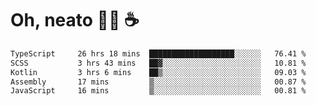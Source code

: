 # Oh, neato 🧑‍💻 ☕

<!--START_SECTION:waka-->

```txt
TypeScript     26 hrs 18 mins  ███████████████████░░░░░░   76.41 %
SCSS           3 hrs 43 mins   ██▓░░░░░░░░░░░░░░░░░░░░░░   10.81 %
Kotlin         3 hrs 6 mins    ██▒░░░░░░░░░░░░░░░░░░░░░░   09.03 %
Assembly       17 mins         ▒░░░░░░░░░░░░░░░░░░░░░░░░   00.87 %
JavaScript     16 mins         ▒░░░░░░░░░░░░░░░░░░░░░░░░   00.81 %
```

<!--END_SECTION:waka-->
